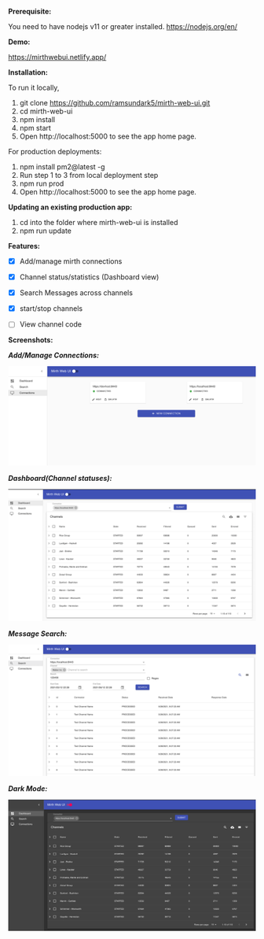 **Prerequisite:**

 You need to have nodejs v11 or greater installed. https://nodejs.org/en/

**Demo:**

https://mirthwebui.netlify.app/

**Installation:**

To run it locally, 
1. git clone https://github.com/ramsundark5/mirth-web-ui.git
2. cd mirth-web-ui
3. npm install
4. npm start
5. Open http://localhost:5000 to see the app home page.


For production deployments:
1. npm install pm2@latest -g
2. Run step 1 to 3 from local deployment step
3. npm run prod 
4. Open http://localhost:5000 to see the app home page.


**Updating an existing production app:**
1. cd into the folder where mirth-web-ui is installed
2. npm run update

**Features:**

- [x] Add/manage mirth connections
- [x] Channel status/statistics (Dashboard view)
- [x] Search Messages across channels
- [x] start/stop channels
- [ ] View channel code


**Screenshots:**

***Add/Manage Connections:***

![Connections View](./assets/screenshots/connections.png)

***Dashboard(Channel statuses):***

![Channel Statuses View](./assets/screenshots/dashboard.png)

***Message Search:***

![Message Search View](./assets/screenshots/messages.png)

***Dark Mode:***

![Darkmode View](./assets/screenshots/darkmode.png)



